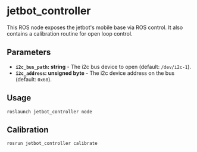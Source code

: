 # jetbot_controller

This ROS node exposes the jetbot's mobile base via ROS control. It also contains a calibration routine for open loop control.

## Parameters

  - **`i2c_bus_path`: string** - The i2c bus device to open (default: `/dev/i2c-1`).
  - **`i2c_address`: unsigned byte** - The i2c device address on the bus (default: `0x60`).

## Usage

```
roslaunch jetbot_controller node
```

## Calibration

```
rosrun jetbot_controller calibrate
```